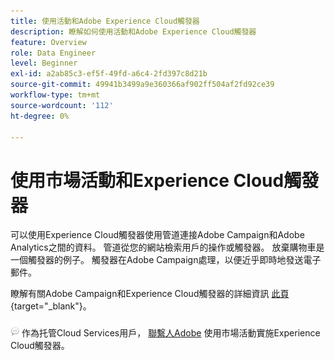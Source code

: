 ```yaml
---
title: 使用活動和Adobe Experience Cloud觸發器
description: 瞭解如何使用活動和Adobe Experience Cloud觸發器
feature: Overview
role: Data Engineer
level: Beginner
exl-id: a2ab85c3-ef5f-49fd-a6c4-2fd397c8d21b
source-git-commit: 49941b3499a9e360366af902ff504af2fd92ce39
workflow-type: tm+mt
source-wordcount: '112'
ht-degree: 0%

---
```


# 使用市場活動和Experience Cloud觸發器

可以使用Experience Cloud觸發器使用管道連接Adobe Campaign和Adobe Analytics之間的資料。 管道從您的網站檢索用戶的操作或觸發器。 放棄購物車是一個觸發器的例子。 觸發器在Adobe Campaign處理，以便近乎即時地發送電子郵件。

瞭解有關Adobe Campaign和Experience Cloud觸發器的詳細資訊 [此頁](https://experienceleague.adobe.com/docs/campaign-classic/using/integrating-with-adobe-experience-cloud/experience-triggers/about-triggers.html){target=&quot;_blank&quot;}。

![](../assets/do-not-localize/speech.png)   作為托管Cloud Services用戶， [聯繫人Adobe](../start/campaign-faq.md#support) 使用市場活動實施Experience Cloud觸發器。
